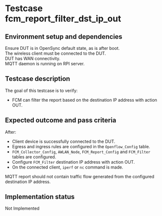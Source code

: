# Testcase fcm_report_filter_dst_ip_out

## Environment setup and dependencies

Ensure DUT is in OpenSync default state, as is after boot.\
The wireless client must be connected to the DUT.\
DUT has
WAN connectivity.\
MQTT daemon is running on RPI server.

## Testcase description

The goal of this testcase is to verify:

- FCM can filter the report based on the destination IP address with action OUT.

## Expected outcome and pass criteria

After:

- Client device is successfully connected to the DUT.
- Egress and ingress rules are configured in the `Openflow_Config` table.
- `FCM_Collector_Config`, `AWLAN_Node`, `FCM_Report_Config` and `FCM_Filter` tables are configured.
- Configure `FCM_Filter` destination IP address with action OUT.
- On the connected client, `iperf` or `nc` command is made.

MQTT report should not contain traffic flow generated from the configured destination IP address.

## Implementation status

Not Implemented
